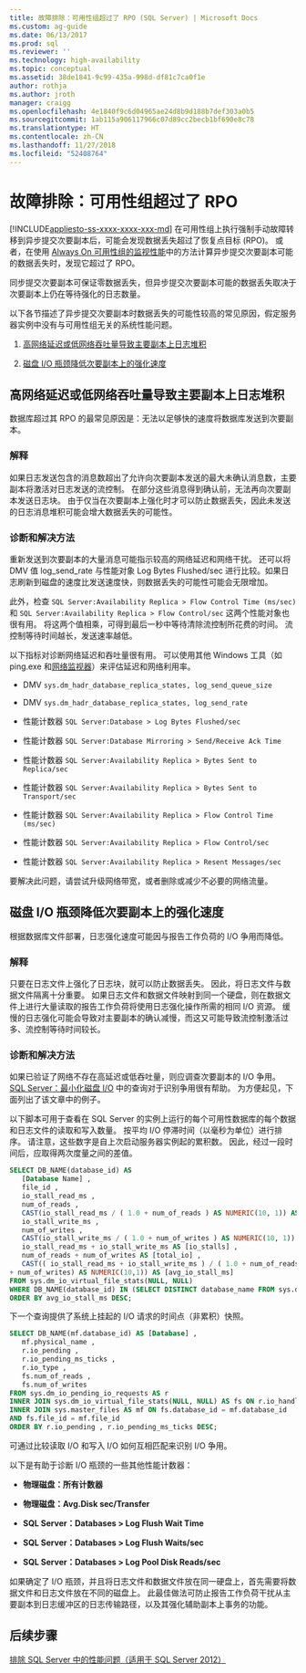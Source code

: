 ```yaml
---
title: 故障排除：可用性组超过了 RPO (SQL Server) | Microsoft Docs
ms.custom: ag-guide
ms.date: 06/13/2017
ms.prod: sql
ms.reviewer: ''
ms.technology: high-availability
ms.topic: conceptual
ms.assetid: 38de1841-9c99-435a-998d-df81c7ca0f1e
author: rothja
ms.author: jroth
manager: craigg
ms.openlocfilehash: 4e1840f9c6d04965ae24d8b9d188b7def303a0b5
ms.sourcegitcommit: 1ab115a906117966c07d89cc2becb1bf690e8c78
ms.translationtype: HT
ms.contentlocale: zh-CN
ms.lasthandoff: 11/27/2018
ms.locfileid: "52408764"
---
```

# <a name="troubleshoot-availability-group-exceeded-rpo"></a>故障排除：可用性组超过了 RPO
[!INCLUDE[appliesto-ss-xxxx-xxxx-xxx-md](../../../includes/appliesto-ss-xxxx-xxxx-xxx-md.md)]
  在可用性组上执行强制手动故障转移到异步提交次要副本后，可能会发现数据丢失超过了恢复点目标 (RPO)。 或者，在使用 [Always On 可用性组的监视性能](monitor-performance-for-always-on-availability-groups.md)中的方法计算异步提交次要副本可能的数据丢失时，发现它超过了 RPO。  
  
 同步提交次要副本可保证零数据丢失，但异步提交次要副本可能的数据丢失取决于次要副本上仍在等待强化的日志数量。  
  
 以下各节描述了异步提交次要副本时数据丢失的可能性较高的常见原因，假定服务器实例中没有与可用性组无关的系统性能问题。  
  
1.  [高网络延迟或低网络吞吐量导致主要副本上日志堆积](#BKMK_LATENCY)  
  
2.  [磁盘 I/O 瓶颈降低次要副本上的强化速度](#BKMK_IO_BOTTLENECK)  
  
##  <a name="BKMK_LATENCY"></a>高网络延迟或低网络吞吐量导致主要副本上日志堆积  
 数据库超过其 RPO 的最常见原因是：无法以足够快的速度将数据库发送到次要副本。  
  
### <a name="explanation"></a>解释  
 如果日志发送包含的消息数超出了允许向次要副本发送的最大未确认消息数，主要副本将激活对日志发送的流控制。 在部分这些消息得到确认前，无法再向次要副本发送日志块。 由于仅当在次要副本上强化时才可以防止数据丢失，因此未发送的日志消息堆积可能会增大数据丢失的可能性。  
  
### <a name="diagnosis-and-resolution"></a>诊断和解决方法  
 重新发送到次要副本的大量消息可能指示较高的网络延迟和网络干扰。 还可以将 DMV 值 log_send_rate 与性能对象 Log Bytes Flushed/sec 进行比较。如果日志刷新到磁盘的速度比发送速度快，则数据丢失的可能性可能会无限增加。  
  
 此外，检查 `SQL Server:Availability Replica > Flow Control Time (ms/sec)` 和 `SQL Server:Availability Replica > Flow Control/sec` 这两个性能对象也很有用。 将这两个值相乘，可得到最后一秒中等待清除流控制所花费的时间。 流控制等待时间越长，发送速率越低。  
  
 以下指标对诊断网络延迟和吞吐量很有用。 可以使用其他 Windows 工具（如 ping.exe 和[网络监视器](https://www.microsoft.com/download/details.aspx?id=4865)）来评估延迟和网络利用率。  
  
-   DMV `sys.dm_hadr_database_replica_states, log_send_queue_size`  
  
-   DMV `sys.dm_hadr_database_replica_states, log_send_rate`  
  
-   性能计数器 `SQL Server:Database > Log Bytes Flushed/sec`  
  
-   性能计数器 `SQL Server:Database Mirroring > Send/Receive Ack Time`  
  
-   性能计数器 `SQL Server:Availability Replica > Bytes Sent to Replica/sec`  
  
-   性能计数器 `SQL Server:Availability Replica > Bytes Sent to Transport/sec`  
  
-   性能计数器 `SQL Server:Availability Replica > Flow Control Time (ms/sec)`  
  
-   性能计数器 `SQL Server:Availability Replica > Flow Control/sec`  
  
-   性能计数器 `SQL Server:Availability Replica > Resent Messages/sec`  

要解决此问题，请尝试升级网络带宽，或者删除或减少不必要的网络流量。  


##  <a name="BKMK_IO_BOTTLENECK"></a>磁盘 I/O 瓶颈降低次要副本上的强化速度  
 根据数据库文件部署，日志强化速度可能因与报告工作负荷的 I/O 争用而降低。  
  
### <a name="explanation"></a>解释  
 只要在日志文件上强化了日志块，就可以防止数据丢失。 因此，将日志文件与数据文件隔离十分重要。 如果日志文件和数据文件映射到同一个硬盘，则在数据文件上进行大量读取的报告工作负荷将使用日志强化操作所需的相同 I/O 资源。 缓慢的日志强化可能会导致对主要副本的确认减慢，而这又可能导致流控制激活过多、流控制等待时间较长。  
  
### <a name="diagnosis-and-resolution"></a>诊断和解决方法  
 如果已验证了网络不存在高延迟或低吞吐量，则应调查次要副本的 I/O 争用。 [SQL Server：最小化磁盘 I/O](https://technet.microsoft.com/magazine/jj643251.aspx) 中的查询对于识别争用很有帮助。 为方便起见，下面列出了该文章中的例子。  
  
 以下脚本可用于查看在 SQL Server 的实例上运行的每个可用性数据库的每个数据和日志文件的读取和写入数量。 按平均 I/O 停滞时间（以毫秒为单位）进行排序。 请注意，这些数字是自上次启动服务器实例起的累积数。 因此，经过一段时间后，应取得两次度量之间的差值。  
  
```sql  
SELECT DB_NAME(database_id) AS   
   [Database Name] ,   
   file_id ,   
   io_stall_read_ms ,   
   num_of_reads ,   
   CAST(io_stall_read_ms / ( 1.0 + num_of_reads ) AS NUMERIC(10, 1)) AS [avg_read_stall_ms] ,   
   io_stall_write_ms ,   
   num_of_writes ,  
   CAST(io_stall_write_ms / ( 1.0 + num_of_writes ) AS NUMERIC(10, 1)) AS [avg_write_stall_ms] ,   
   io_stall_read_ms + io_stall_write_ms AS [io_stalls] ,   
   num_of_reads + num_of_writes AS [total_io] ,   
   CAST(( io_stall_read_ms + io_stall_write_ms ) / ( 1.0 + num_of_reads  
+ num_of_writes) AS NUMERIC(10,1)) AS [avg_io_stall_ms]  
FROM sys.dm_io_virtual_file_stats(NULL, NULL)  
WHERE DB_NAME(database_id) IN (SELECT DISTINCT database_name FROM sys.dm_hadr_database_replica_cluster_states)  
ORDER BY avg_io_stall_ms DESC;  
```  
  
 下一个查询提供了系统上挂起的 I/O 请求的时间点（非累积）快照。  
  
```sql  
SELECT DB_NAME(mf.database_id) AS [Database] ,   
   mf.physical_name ,  
   r.io_pending ,   
   r.io_pending_ms_ticks ,   
   r.io_type ,   
   fs.num_of_reads ,   
   fs.num_of_writes  
FROM sys.dm_io_pending_io_requests AS r   
INNER JOIN sys.dm_io_virtual_file_stats(NULL, NULL) AS fs ON r.io_handle = fs.file_handle   
INNER JOIN sys.master_files AS mf ON fs.database_id = mf.database_id  
AND fs.file_id = mf.file_id  
ORDER BY r.io_pending , r.io_pending_ms_ticks DESC;  
```  
  
 可通过比较读取 I/O 和写入 I/O 如何互相匹配来识别 I/O 争用。  
  
 以下是有助于诊断 I/O 瓶颈的一些其他性能计数器：  
  
-   **物理磁盘：所有计数器**  
  
-   **物理磁盘：Avg.Disk sec/Transfer**  
  
-   **SQL Server：Databases > Log Flush Wait Time**  
  
-   **SQL Server：Databases > Log Flush Waits/sec**  
  
-   **SQL Server：Databases > Log Pool Disk Reads/sec**  
  
 如果确定了 I/O 瓶颈，并且将日志文件和数据文件放在同一硬盘上，首先需要将数据文件和日志文件放在不同的磁盘上。 此最佳做法可防止报告工作负荷干扰从主要副本到日志缓冲区的日志传输路径，以及其强化辅助副本上事务的功能。  
  
## <a name="next-steps"></a>后续步骤  
 [排除 SQL Server 中的性能问题（适用于 SQL Server 2012）](https://msdn.microsoft.com/library/dd672789(v=SQL.100).aspx)  
  
  
